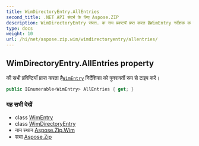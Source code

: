 ```yaml
---
title: WimDirectoryEntry.AllEntries
second_title: .NET API संदर्भ के लिए Aspose.ZIP
description: WimDirectoryEntry संपत्त. क सभ प्रवष्टयँ प्रप्त करत हैWimEntry नर्देशक क पुनरवर्त रूप से टइप करें
type: docs
weight: 10
url: /hi/net/aspose.zip.wim/wimdirectoryentry/allentries/
---
```

## WimDirectoryEntry.AllEntries property

की सभी प्रविष्टियाँ प्राप्त करता है[`WimEntry`](../../wimentry/) निर्देशिका को पुनरावर्ती रूप से टाइप करें।

```csharp
public IEnumerable<WimEntry> AllEntries { get; }
```

### यह सभी देखें

* class [WimEntry](../../wimentry/)
* class [WimDirectoryEntry](../)
* नाम स्थान [Aspose.Zip.Wim](../../wimdirectoryentry/)
* सभा [Aspose.Zip](../../../)


